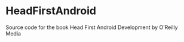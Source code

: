 HeadFirstAndroid
================

Source code for the book Head First Android Development by O’Reilly Media
